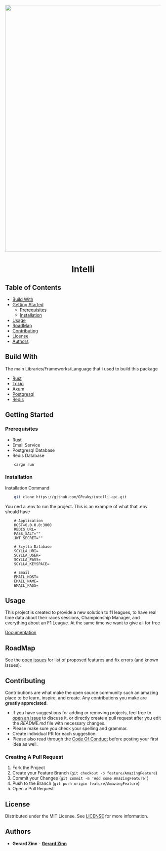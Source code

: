 <p align="center">
    <img src="https://cdn.discordapp.com/attachments/1086116819644985345/1127742819591794729/31_sin_titulo_20230710012713.png" style="width:20vh;" >
</p>
<h1 align="center">Intelli</h1>

## Table of Contents

- [Build With](#build-with)
- [Getting Started](#getting-started)
  - [Prerequisites](#prerequisites)
  - [Installation](#installation)
- [Usage](#usage)
- [RoadMap](#roadmap)
- [Contributing](#contributing)
- [License](#license)
- [Authors](#authors)

## Build With

The main Libraries/Frameworks/Language that i used to build this package

- [Rust](https://www.rust-lang.org)
- [Tokio](https://tokio.rs/)
- [Axum](https://crates.io/crates/axum)
- [Postgresql](https://www.postgresql.org/)
- [Redis](https://redis.io/)

## Getting Started

### Prerequisites

- Rust
- Email Service
- Postgresql Database
- Redis Database

```sh
    cargo run
```

### Installation

Installation Command

```sh
    git clone https://github.com/GPeaky/intelli-api.git
```

You ned a .env to run the project. This is an example of what that .env should have

```env
    # Application
    HOST=0.0.0.0:3000
    REDIS_URL=
    PASS_SALT=""
    JWT_SECRET=""

    # Scylla Database
    SCYLLA_URI=
    SCYLLA_USER=
    SCYLLA_PASS=
    SCYLLA_KEYSPACE=

    # Email
    EMAIL_HOST=
    EMAIL_NAME=
    EMAIL_PASS=
```

## Usage

This project is created to provide a new solution to f1 leagues, to have real time data about their races sessions, Championship Manager, and everything about an F1 League. At the same time we want to give all for free

[Documentation](https://gerardjoven2020.gitbook.io/intelli-api/)

## RoadMap

See the [open issues](https://github.com/GPeaky/intelli-api/issues) for list of proposed features and fix errors (and known issues).

## Contributing

Contributions are what make the open source community such an amazing place to be learn, inspire, and create. Any contributions you make are **greatly appreciated**.

- If you have suggestions for adding or removing projects, feel free to [open an issue](https://github.com/GPeaky/intelli-api/issues/new) to discuss it, or directly create a pull request after you edit the _README.md_ file with necessary changes.
- Please make sure you check your spelling and grammar.
- Create individual PR for each suggestion.
- Please also read through the [Code Of Conduct](https://github.com/GPeaky/intelli-api/blob/main/CODE_OF_CONDUCT.md) before posting your first idea as well.

### Creating A Pull Request

1. Fork the Project
2. Create your Feature Branch (`git checkout -b feature/AmazingFeature`)
3. Commit your Changes (`git commit -m 'Add some AmazingFeature'`)
4. Push to the Branch (`git push origin feature/AmazingFeature`)
5. Open a Pull Request

## License

Distributed under the MIT License. See [LICENSE](https://github.com/GPeaky/intelli-api/blob/main/LICENSE.md) for more information.

## Authors

- **Gerard Zinn** - **[Gerard Zinn](https://github.com/GPeaky)**
